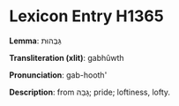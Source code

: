 # Lexicon Entry H1365

**Lemma**: גַּבְהוּת

**Transliteration (xlit)**: gabhûwth

**Pronunciation**: gab-hooth'

**Description**:
from גָּבַהּ; pride; loftiness, lofty.

